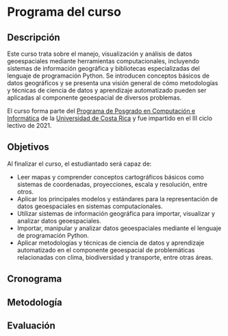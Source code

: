 # Programa del curso

## Descripción
Este curso trata sobre el manejo, visualización y análisis de datos geoespaciales mediante herramientas computacionales, incluyendo sistemas de información geográfica y bibliotecas especializadas del lenguaje de programación Python. Se introducen conceptos básicos de datos geográficos y se presenta una visión general de cómo metodologías y técnicas de ciencia de datos y aprendizaje automatizado pueden ser aplicadas al componente geoespacial de diversos problemas.

El curso forma parte del [Programa de Posgrado en Computación e Informática](http://www.pci.ucr.ac.cr/) de la [Universidad de Costa Rica](https://www.ucr.ac.cr/) y fue impartido en el III ciclo lectivo de 2021.

## Objetivos
Al finalizar el curso, el estudiantado será capaz de:

- Leer mapas y comprender conceptos cartográficos básicos como sistemas de coordenadas, proyecciones, escala y resolución, entre otros.
- Aplicar los principales modelos y estándares para la representación de datos geoespaciales en sistemas computacionales.
- Utilizar sistemas de información geográfica para importar, visualizar y analizar datos geoespaciales.
- Importar, manipular y analizar datos geoespaciales mediante el lenguaje de programación Python.
- Aplicar metodologías y técnicas de ciencia de datos y aprendizaje automatizado en el componente geoespacial de problemáticas relacionadas con clima, biodiversidad y transporte, entre otras áreas.

## Cronograma

## Metodología

## Evaluación
